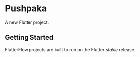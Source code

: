 # Pushpaka

A new Flutter project.

## Getting Started

FlutterFlow projects are built to run on the Flutter _stable_ release.
